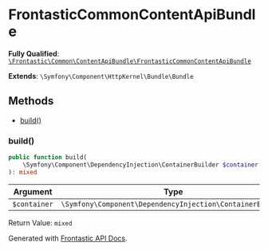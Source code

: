 #  FrontasticCommonContentApiBundle

**Fully Qualified**: [`\Frontastic\Common\ContentApiBundle\FrontasticCommonContentApiBundle`](../../../src/php/ContentApiBundle/FrontasticCommonContentApiBundle.php)

**Extends**: `\Symfony\Component\HttpKernel\Bundle\Bundle`

## Methods

* [build()](#build)

### build()

```php
public function build(
    \Symfony\Component\DependencyInjection\ContainerBuilder $container
): mixed
```

Argument|Type|Default|Description
--------|----|-------|-----------
`$container`|`\Symfony\Component\DependencyInjection\ContainerBuilder`||

Return Value: `mixed`

Generated with [Frontastic API Docs](https://github.com/FrontasticGmbH/apidocs).
